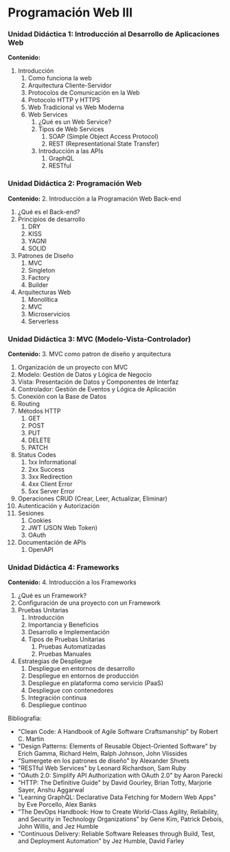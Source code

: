 # Programación Web III

### Unidad Didáctica 1: Introducción al Desarrollo de Aplicaciones Web

**Contenido:**

1. Introducción
   1. Como funciona la web
   2. Arquitectura Cliente-Servidor
   3. Protocolos de Comunicación en la Web
   4. Protocolo HTTP y HTTPS
   5. Web Tradicional vs Web Moderna
   6. Web Services
      1. ¿Qué es un Web Service?
      2. Tipos de Web Services
            1. SOAP (Simple Object Access Protocol)
            2. REST (Representational State Transfer)
      3. Introducción a las APIs
         1. GraphQL
         2. RESTful
### Unidad Didáctica 2: Programación Web 

**Contenido:**
2. Introducción a la Programación Web Back-end
   1. ¿Qué es el Back-end?
   2. Principios de desarrollo
      1. DRY
      2. KISS
      3. YAGNI
      4. SOLID
   3. Patrones de Diseño
      1. MVC
      2. Singleton
      3. Factory
      4. Builder
   4. Arquitecturas Web
      1. Monolítica
      2. MVC
      3. Microservicios
      4. Serverless

### Unidad Didáctica 3: MVC (Modelo-Vista-Controlador) 

**Contenido:**
3.  MVC como patron de diseño y arquitectura
  1. Organización de un proyecto con MVC  
  2. Modelo: Gestión de Datos y Lógica de Negocio
  3. Vista: Presentación de Datos y Componentes de Interfaz
  4. Controlador: Gestión de Eventos y Lógica de Aplicación
  5. Conexión con la Base de Datos
  6. Routing
  7. Métodos HTTP
     1. GET
     2. POST
     3. PUT
     4. DELETE
     5. PATCH
  8. Status Codes
     1. 1xx Informational
     2. 2xx Success
     3. 3xx Redirection
     4. 4xx Client Error
     5. 5xx Server Error
  9. Operaciones CRUD (Crear, Leer, Actualizar, Eliminar)
  10. Autenticación y Autorización
  11. Sesiones
      1.  Cookies
      2.  JWT (JSON Web Token)
      3.  OAuth
  12. Documentación de APIs
      1.  OpenAPI
### Unidad Didáctica 4: Frameworks

**Contenido:**
4. Introducción a los Frameworks
   1. ¿Qué es un Framework?
   2. Configuración de una proyecto con un Framework
   3. Pruebas Unitarias
      1. Introducción
      2. Importancia y Beneficios
      3. Desarrollo e Implementación
      4. Tipos  de Pruebas Unitarias
         1. Pruebas Automatizadas
         2. Pruebas Manuales
   4. Estrategias de Despliegue
      1. Despliegue en entornos de desarrollo
      2. Despliegue en entornos de producción
      5. Despliegue en plataforma como servicio (PaaS)
      6. Despliegue con contenedores
      7. Integración continua
      8. Despliegue continuo

Bibliografia:
- "Clean Code: A Handbook of Agile Software Craftsmanship" by Robert C. Martin
- "Design Patterns: Elements of Reusable Object-Oriented Software" by Erich Gamma, Richard Helm, Ralph Johnson, John Vlissides
- "Sumergete en los patrones de diseño" by Alexander Shvets
- "RESTful Web Services" by Leonard Richardson, Sam Ruby
- "OAuth 2.0: Simplify API Authorization with OAuth 2.0" by Aaron Parecki
- "HTTP: The Definitive Guide" by David Gourley, Brian Totty, Marjorie Sayer, Anshu Aggarwal
- "Learning GraphQL: Declarative Data Fetching for Modern Web Apps" by Eve Porcello, Alex Banks
- "The DevOps Handbook: How to Create World-Class Agility, Reliability, and Security in Technology Organizations" by Gene Kim, Patrick Debois, John Willis, and Jez Humble
- "Continuous Delivery: Reliable Software Releases through Build, Test, and Deployment Automation" by Jez Humble, David Farley